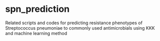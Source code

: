 # spn_prediction
Related scripts and codes for predicting resistance phenotypes of Streptococcus pneumoniae to commonly used antimicrobials using KKK and machine learning method
